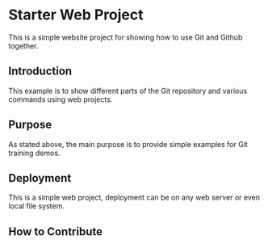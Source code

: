 # Starter Web Project

This is a simple website project for showing how to use Git and Github together.

## Introduction

 This example is to show different parts of the Git repository and various commands using web projects.

## Purpose

As stated above, the main purpose is to provide simple examples for Git training demos.

## Deployment

This is a simple web project, deployment can be on any web server or even local file system.

## How to Contribute
